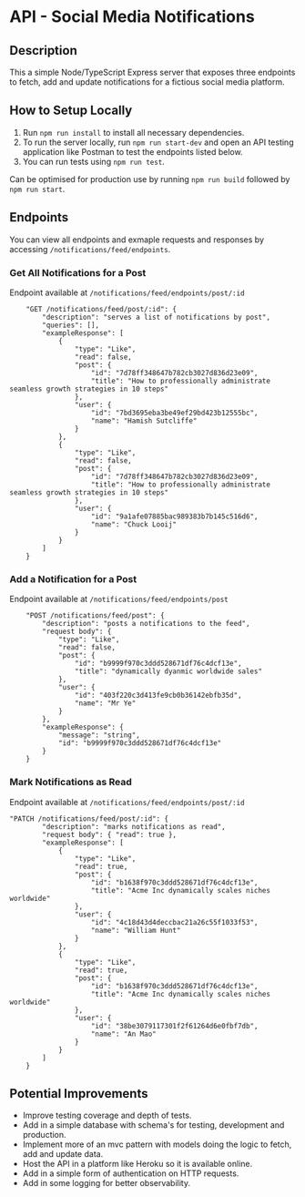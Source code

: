 # API - Social Media Notifications

## Description

This a simple Node/TypeScript Express server that exposes three endpoints to fetch, add and update notifications for a fictious social media platform.

## How to Setup Locally

1. Run `npm run install` to install all necessary dependencies.
2. To run the server locally, run `npm run start-dev` and open an API testing application like Postman to test the endpoints listed below.
3. You can run tests using `npm run test`.

Can be optimised for production use by running `npm run build` followed by `npm run start`.

## Endpoints

You can view all endpoints and exmaple requests and responses by accessing `/notifications/feed/endpoints`.

### Get All Notifications for a Post

Endpoint available at `/notifications/feed/endpoints/post/:id`

```
    "GET /notifications/feed/post/:id": {
        "description": "serves a list of notifications by post",
        "queries": [],
        "exampleResponse": [
            {
                "type": "Like",
                "read": false,
                "post": {
                    "id": "7d78ff348647b782cb3027d836d23e09",
                    "title": "How to professionally administrate seamless growth strategies in 10 steps"
                },
                "user": {
                    "id": "7bd3695eba3be49ef29bd423b12555bc",
                    "name": "Hamish Sutcliffe"
                }
            },
            {
                "type": "Like",
                "read": false,
                "post": {
                    "id": "7d78ff348647b782cb3027d836d23e09",
                    "title": "How to professionally administrate seamless growth strategies in 10 steps"
                },
                "user": {
                    "id": "9a1afe07885bac989383b7b145c516d6",
                    "name": "Chuck Looij"
                }
            }
        ]
    }
```

### Add a Notification for a Post

Endpoint available at `/notifications/feed/endpoints/post`

```
    "POST /notifications/feed/post": {
        "description": "posts a notifications to the feed",
        "request body": {
            "type": "Like",
            "read": false,
            "post": {
                "id": "b9999f970c3ddd528671df76c4dcf13e",
                "title": "dynamically dyanmic worldwide sales"
            },
            "user": {
                "id": "403f220c3d413fe9cb0b36142ebfb35d",
                "name": "Mr Ye"
            }
        },
        "exampleResponse": {
            "message": "string",
            "id": "b9999f970c3ddd528671df76c4dcf13e"
        }
    }
```
### Mark Notifications as Read

Endpoint available at `/notifications/feed/endpoints/post/:id`

```
"PATCH /notifications/feed/post/:id": {
        "description": "marks notifications as read",
        "request body": { "read": true },
        "exampleResponse": [
            {
                "type": "Like",
                "read": true,
                "post": {
                    "id": "b1638f970c3ddd528671df76c4dcf13e",
                    "title": "Acme Inc dynamically scales niches worldwide"
                },
                "user": {
                    "id": "4c18d43d4deccbac21a26c55f1033f53",
                    "name": "William Hunt"
                }
            },
            {
                "type": "Like",
                "read": true,
                "post": {
                    "id": "b1638f970c3ddd528671df76c4dcf13e",
                    "title": "Acme Inc dynamically scales niches worldwide"
                },
                "user": {
                    "id": "38be3079117301f2f61264d6e0fbf7db",
                    "name": "An Mao"
                }
            }
        ]
    }
```
## Potential Improvements

- Improve testing coverage and depth of tests.
- Add in a simple database with schema's for testing, development and production.
- Implement more of an mvc pattern with models doing the logic to fetch, add and update data. 
- Host the API in a platform like Heroku so it is available online.
- Add in a simple form of authentication on HTTP requests.
- Add in some logging for better observability.
